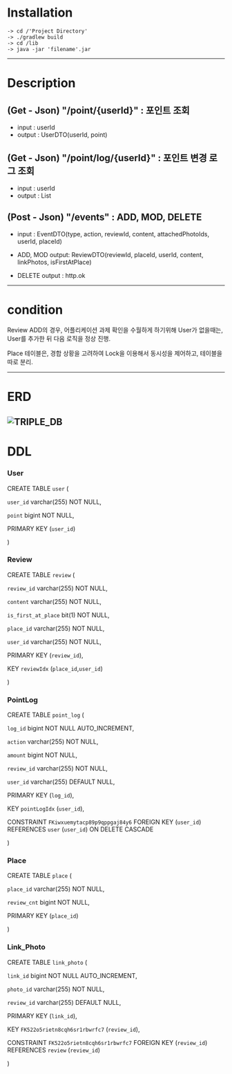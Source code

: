 # Installation
```
-> cd /'Project Directory'
-> ./gradlew build
-> cd /lib
-> java -jar 'filename'.jar
```
----
# Description
## (Get - Json) "/point/{userId}" : 포인트 조회 
- input : userId
- output : UserDTO(userId, point)

## (Get - Json) "/point/log/{userId}" : 포인트 변경 로그 조회 
- input : userId
- output : List<PointLogDTO>

## (Post - Json) "/events" : ADD, MOD, DELETE
- input : EventDTO(type, action, reviewId, content, attachedPhotoIds, userId, placeId)

- ADD, MOD
output: ReviewDTO(reviewId, placeId, userId, content, linkPhotos, isFirstAtPlace)

- DELETE
output : http.ok

----
# condition
Review ADD의 경우, 어플리케이션 과제 확인을 수월하게 하기위해 User가 없을때는, User를 추가한 뒤 다음 로직을 정상 진행.
  
Place 테이블은, 경합 상황을 고려하여 Lock을 이용해서 동시성을 제어하고, 테이블을 따로 분리.

----
# ERD
![TRIPLE_DB](https://user-images.githubusercontent.com/35343777/176214241-bdcc5b40-b2a0-42e1-ad06-37af9a6ff794.png)
-------
# DDL

### User
CREATE TABLE `user` (

  `user_id` varchar(255) NOT NULL,
  
  `point` bigint NOT NULL,
  
  PRIMARY KEY (`user_id`)
  
) 

### Review
CREATE TABLE `review` (

  `review_id` varchar(255) NOT NULL,
  
  `content` varchar(255) NOT NULL,

  `is_first_at_place` bit(1) NOT NULL,
  
  `place_id` varchar(255) NOT NULL,
  
  `user_id` varchar(255) NOT NULL,
  
  PRIMARY KEY (`review_id`),
  
  KEY `reviewIdx` (`place_id`,`user_id`)
  
) 

### PointLog
CREATE TABLE `point_log` (

  `log_id` bigint NOT NULL AUTO_INCREMENT,
  
  `action` varchar(255) NOT NULL,
  
  `amount` bigint NOT NULL,
  
  `review_id` varchar(255) NOT NULL,
  
  `user_id` varchar(255) DEFAULT NULL,
  
  PRIMARY KEY (`log_id`),
  
  KEY `pointLogIdx` (`user_id`),
  
  CONSTRAINT `FKiwxuemytacp89p9qppgaj84y6` FOREIGN KEY (`user_id`) REFERENCES `user` (`user_id`) ON DELETE CASCADE
  
)

### Place
CREATE TABLE `place` (

  `place_id` varchar(255) NOT NULL,
  
  `review_cnt` bigint NOT NULL,
  
  PRIMARY KEY (`place_id`)
  
)

### Link_Photo
CREATE TABLE `link_photo` (

  `link_id` bigint NOT NULL AUTO_INCREMENT,
  
  `photo_id` varchar(255) NOT NULL,
  
  `review_id` varchar(255) DEFAULT NULL,
  
  PRIMARY KEY (`link_id`),
  
  KEY `FK522o5rietn8cqh6sr1rbwrfc7` (`review_id`),
  
  CONSTRAINT `FK522o5rietn8cqh6sr1rbwrfc7` FOREIGN KEY (`review_id`) REFERENCES `review` (`review_id`)
  
)
